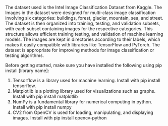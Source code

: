 The dataset used is the Intel Image Classification Dataset from Kaggle. The Images in the dataset were designed for multi-class image classification involving six categories: buildings, forest, glacier, mountain, sea, and street. The dataset is then organized into training, testing, and validation subsets, with each subset containing images for the respective categories. This structure allows efficient training testing, and validation of machine learning models. The images are kept in directories according to their labels, which makes it easily compatible with libraries like TensorFlow and PyTorch. The dataset is appropriate for improving methods for image classification or testing algorithms.

Before getting started, make sure you have installed the following using pip install [library name]:
1. Tensorflow is a library used for machine learning. Install with pip install tensorflow.
2. Matplotlib is a plotting library used for visualizations such as graphs. Install with pip install matplotlib
3. NumPy is a fundamental library for numerical computing in python. Install with pip install numpy
4. CV2 from OpenCV is used for loading, manipulating, and displaying images. Install with pip install opencv-python

